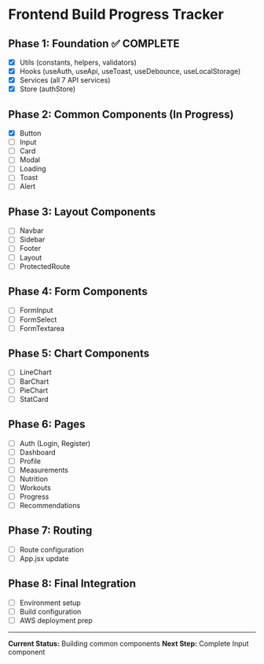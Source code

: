 # Frontend Build Progress Tracker

## Phase 1: Foundation ✅ COMPLETE
- [x] Utils (constants, helpers, validators)
- [x] Hooks (useAuth, useApi, useToast, useDebounce, useLocalStorage)
- [x] Services (all 7 API services)
- [x] Store (authStore)

## Phase 2: Common Components (In Progress)
- [x] Button
- [ ] Input
- [ ] Card
- [ ] Modal
- [ ] Loading
- [ ] Toast
- [ ] Alert

## Phase 3: Layout Components
- [ ] Navbar
- [ ] Sidebar
- [ ] Footer
- [ ] Layout
- [ ] ProtectedRoute

## Phase 4: Form Components
- [ ] FormInput
- [ ] FormSelect
- [ ] FormTextarea

## Phase 5: Chart Components
- [ ] LineChart
- [ ] BarChart
- [ ] PieChart
- [ ] StatCard

## Phase 6: Pages
- [ ] Auth (Login, Register)
- [ ] Dashboard
- [ ] Profile
- [ ] Measurements
- [ ] Nutrition
- [ ] Workouts
- [ ] Progress
- [ ] Recommendations

## Phase 7: Routing
- [ ] Route configuration
- [ ] App.jsx update

## Phase 8: Final Integration
- [ ] Environment setup
- [ ] Build configuration
- [ ] AWS deployment prep

---

**Current Status:** Building common components
**Next Step:** Complete Input component
